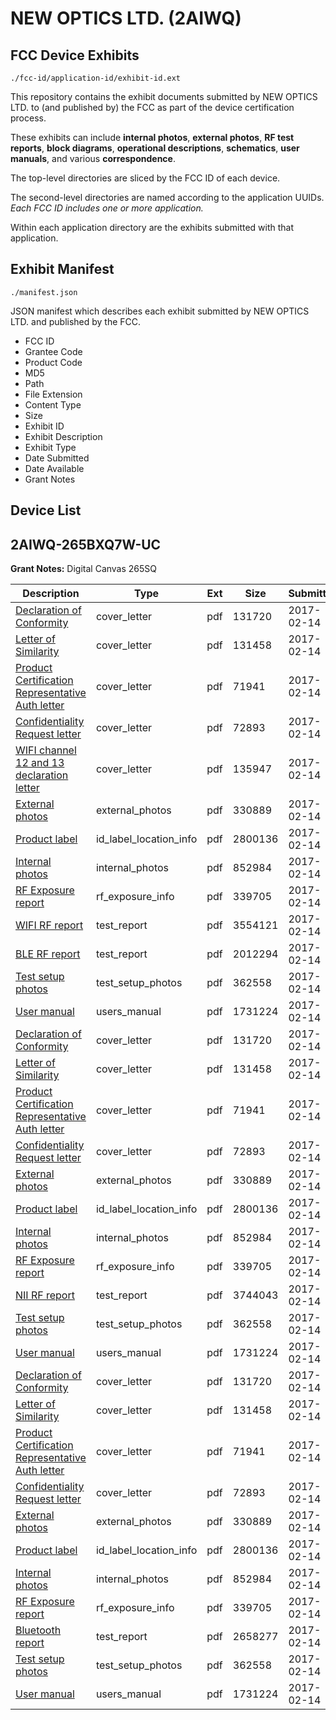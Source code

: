 # NEW OPTICS LTD. (2AIWQ)
## FCC Device Exhibits

```
./fcc-id/application-id/exhibit-id.ext
```

This repository contains the exhibit documents submitted by NEW OPTICS LTD. to (and published by) the FCC as part of the device certification process.

These exhibits can include **internal photos**, **external photos**, **RF test reports**, **block diagrams**, **operational descriptions**, **schematics**, **user manuals**, and various **correspondence**.

The top-level directories are sliced by the FCC ID of each device.

The second-level directories are named according to the application UUIDs. *Each FCC ID includes one or more application.*

Within each application directory are the exhibits submitted with that application. 

## Exhibit Manifest

```
./manifest.json
```

JSON manifest which describes each exhibit submitted by NEW OPTICS LTD. and published by the FCC.

- FCC ID
- Grantee Code
- Product Code
- MD5
- Path
- File Extension
- Content Type
- Size
- Exhibit ID
- Exhibit Description
- Exhibit Type
- Date Submitted
- Date Available
- Grant Notes

## Device List
## 2AIWQ-265BXQ7W-UC
**Grant Notes:** Digital Canvas 265SQ

| Description | Type | Ext | Size | Submitted | Available |
| ----------- | ---- | --- | ---- | --------- | --------- |
| [Declaration of Conformity](2AIWQ-265BXQ7W-UC/e9439e01b48b46024285e8befd03162f/3283385.pdf) | cover_letter | pdf | 131720 | 2017-02-14 | 2017-02-14 |
| [Letter of Similarity](2AIWQ-265BXQ7W-UC/e9439e01b48b46024285e8befd03162f/3283386.pdf) | cover_letter | pdf | 131458 | 2017-02-14 | 2017-02-14 |
| [Product Certification Representative Auth letter](2AIWQ-265BXQ7W-UC/e9439e01b48b46024285e8befd03162f/3283387.pdf) | cover_letter | pdf | 71941 | 2017-02-14 | 2017-02-14 |
| [Confidentiality Request letter](2AIWQ-265BXQ7W-UC/e9439e01b48b46024285e8befd03162f/3283388.pdf) | cover_letter | pdf | 72893 | 2017-02-14 | 2017-02-14 |
| [WIFI channel 12 and 13 declaration letter](2AIWQ-265BXQ7W-UC/e9439e01b48b46024285e8befd03162f/3283448.pdf) | cover_letter | pdf | 135947 | 2017-02-14 | 2017-02-14 |
| [External photos](2AIWQ-265BXQ7W-UC/e9439e01b48b46024285e8befd03162f/3283415.pdf) | external_photos | pdf | 330889 | 2017-02-14 | 2017-02-14 |
| [Product label](2AIWQ-265BXQ7W-UC/e9439e01b48b46024285e8befd03162f/3283417.pdf) | id_label_location_info | pdf | 2800136 | 2017-02-14 | 2017-02-14 |
| [Internal photos](2AIWQ-265BXQ7W-UC/e9439e01b48b46024285e8befd03162f/3283416.pdf) | internal_photos | pdf | 852984 | 2017-02-14 | 2017-02-14 |
| [RF Exposure report](2AIWQ-265BXQ7W-UC/e9439e01b48b46024285e8befd03162f/3283413.pdf) | rf_exposure_info | pdf | 339705 | 2017-02-14 | 2017-02-14 |
| [WIFI RF report](2AIWQ-265BXQ7W-UC/e9439e01b48b46024285e8befd03162f/3283490.pdf) | test_report | pdf | 3554121 | 2017-02-14 | 2017-02-14 |
| [BLE RF report](2AIWQ-265BXQ7W-UC/e9439e01b48b46024285e8befd03162f/3283491.pdf) | test_report | pdf | 2012294 | 2017-02-14 | 2017-02-14 |
| [Test setup photos](2AIWQ-265BXQ7W-UC/e9439e01b48b46024285e8befd03162f/3283414.pdf) | test_setup_photos | pdf | 362558 | 2017-02-14 | 2017-02-14 |
| [User manual](2AIWQ-265BXQ7W-UC/e9439e01b48b46024285e8befd03162f/3283418.pdf) | users_manual | pdf | 1731224 | 2017-02-14 | 2017-02-14 |
| [Declaration of Conformity](2AIWQ-265BXQ7W-UC/fa0f703229584c62574f014999e11b1b/3283385.pdf) | cover_letter | pdf | 131720 | 2017-02-14 | 2017-02-14 |
| [Letter of Similarity](2AIWQ-265BXQ7W-UC/fa0f703229584c62574f014999e11b1b/3283386.pdf) | cover_letter | pdf | 131458 | 2017-02-14 | 2017-02-14 |
| [Product Certification Representative Auth letter](2AIWQ-265BXQ7W-UC/fa0f703229584c62574f014999e11b1b/3283387.pdf) | cover_letter | pdf | 71941 | 2017-02-14 | 2017-02-14 |
| [Confidentiality Request letter](2AIWQ-265BXQ7W-UC/fa0f703229584c62574f014999e11b1b/3283388.pdf) | cover_letter | pdf | 72893 | 2017-02-14 | 2017-02-14 |
| [External photos](2AIWQ-265BXQ7W-UC/fa0f703229584c62574f014999e11b1b/3283415.pdf) | external_photos | pdf | 330889 | 2017-02-14 | 2017-02-14 |
| [Product label](2AIWQ-265BXQ7W-UC/fa0f703229584c62574f014999e11b1b/3283417.pdf) | id_label_location_info | pdf | 2800136 | 2017-02-14 | 2017-02-14 |
| [Internal photos](2AIWQ-265BXQ7W-UC/fa0f703229584c62574f014999e11b1b/3283416.pdf) | internal_photos | pdf | 852984 | 2017-02-14 | 2017-02-14 |
| [RF Exposure report](2AIWQ-265BXQ7W-UC/fa0f703229584c62574f014999e11b1b/3283413.pdf) | rf_exposure_info | pdf | 339705 | 2017-02-14 | 2017-02-14 |
| [NII RF report](2AIWQ-265BXQ7W-UC/fa0f703229584c62574f014999e11b1b/3283492.pdf) | test_report | pdf | 3744043 | 2017-02-14 | 2017-02-14 |
| [Test setup photos](2AIWQ-265BXQ7W-UC/fa0f703229584c62574f014999e11b1b/3283414.pdf) | test_setup_photos | pdf | 362558 | 2017-02-14 | 2017-02-14 |
| [User manual](2AIWQ-265BXQ7W-UC/fa0f703229584c62574f014999e11b1b/3283418.pdf) | users_manual | pdf | 1731224 | 2017-02-14 | 2017-02-14 |
| [Declaration of Conformity](2AIWQ-265BXQ7W-UC/f4cf2428c8589d9f53724bc11b922c1c/3283385.pdf) | cover_letter | pdf | 131720 | 2017-02-14 | 2017-02-14 |
| [Letter of Similarity](2AIWQ-265BXQ7W-UC/f4cf2428c8589d9f53724bc11b922c1c/3283386.pdf) | cover_letter | pdf | 131458 | 2017-02-14 | 2017-02-14 |
| [Product Certification Representative Auth letter](2AIWQ-265BXQ7W-UC/f4cf2428c8589d9f53724bc11b922c1c/3283387.pdf) | cover_letter | pdf | 71941 | 2017-02-14 | 2017-02-14 |
| [Confidentiality Request letter](2AIWQ-265BXQ7W-UC/f4cf2428c8589d9f53724bc11b922c1c/3283388.pdf) | cover_letter | pdf | 72893 | 2017-02-14 | 2017-02-14 |
| [External photos](2AIWQ-265BXQ7W-UC/f4cf2428c8589d9f53724bc11b922c1c/3283415.pdf) | external_photos | pdf | 330889 | 2017-02-14 | 2017-02-14 |
| [Product label](2AIWQ-265BXQ7W-UC/f4cf2428c8589d9f53724bc11b922c1c/3283417.pdf) | id_label_location_info | pdf | 2800136 | 2017-02-14 | 2017-02-14 |
| [Internal photos](2AIWQ-265BXQ7W-UC/f4cf2428c8589d9f53724bc11b922c1c/3283416.pdf) | internal_photos | pdf | 852984 | 2017-02-14 | 2017-02-14 |
| [RF Exposure report](2AIWQ-265BXQ7W-UC/f4cf2428c8589d9f53724bc11b922c1c/3283413.pdf) | rf_exposure_info | pdf | 339705 | 2017-02-14 | 2017-02-14 |
| [Bluetooth report](2AIWQ-265BXQ7W-UC/f4cf2428c8589d9f53724bc11b922c1c/3283411.pdf) | test_report | pdf | 2658277 | 2017-02-14 | 2017-02-14 |
| [Test setup photos](2AIWQ-265BXQ7W-UC/f4cf2428c8589d9f53724bc11b922c1c/3283414.pdf) | test_setup_photos | pdf | 362558 | 2017-02-14 | 2017-02-14 |
| [User manual](2AIWQ-265BXQ7W-UC/f4cf2428c8589d9f53724bc11b922c1c/3283418.pdf) | users_manual | pdf | 1731224 | 2017-02-14 | 2017-02-14 |
